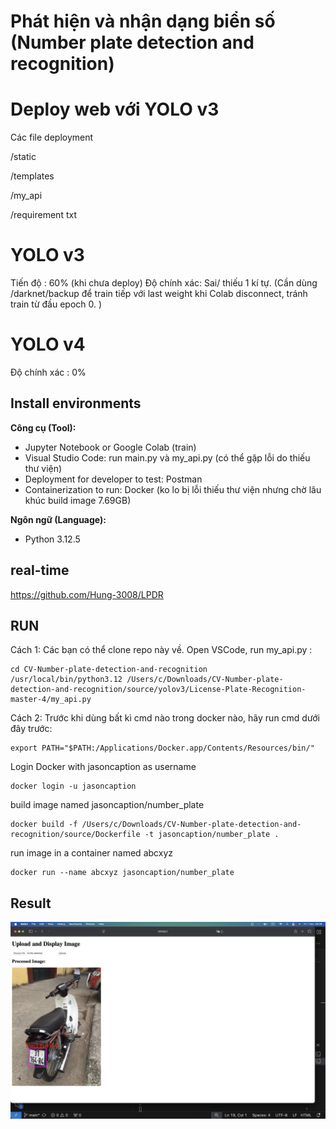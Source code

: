 # Phát hiện và nhận dạng biển số (Number plate detection and recognition)
# Deploy web với YOLO v3
Các file deployment

/static

/templates

/my_api

/requirement txt
# YOLO v3
Tiến độ : 60% (khi chưa deploy)
Độ chính xác: Sai/ thiếu 1 kí tự. (Cần dùng /darknet/backup để train tiếp với last weight khi Colab disconnect, tránh train từ đầu epoch 0. )

# YOLO v4 
Độ chính xác : 0%

## Install environments
**Công cụ (Tool):**<br>
* Jupyter Notebook or Google Colab (train)
* Visual Studio Code: run main.py và my_api.py (có thể gặp lỗi do thiếu thư viện)
* Deployment for developer to test: Postman
* Containerization to run: Docker (ko lo bị lỗi thiếu thư viện nhưng chờ lâu khúc build image 7.69GB)

**Ngôn ngữ (Language):**<br>
* Python 3.12.5

## real-time
https://github.com/Hung-3008/LPDR

## RUN
Cách 1:
Các bạn có thể clone repo này về. Open VSCode, run my_api.py :
```
cd CV-Number-plate-detection-and-recognition
/usr/local/bin/python3.12 /Users/c/Downloads/CV-Number-plate-detection-and-recognition/source/yolov3/License-Plate-Recognition-master-4/my_api.py
```
Cách 2:
Trước khi dùng bất kì cmd nào trong docker nào, hãy run cmd dưới đây trước:
```
export PATH="$PATH:/Applications/Docker.app/Contents/Resources/bin/"
```
Login Docker with jasoncaption as username
```
docker login -u jasoncaption
```

build image named jasoncaption/number_plate
```
docker build -f /Users/c/Downloads/CV-Number-plate-detection-and-recognition/source/Dockerfile -t jasoncaption/number_plate .
```
run image in a container named abcxyz
```
docker run --name abcxyz jasoncaption/number_plate
```
## Result
<p align="center" >
   <img src="result.png" ><br>
</p>
